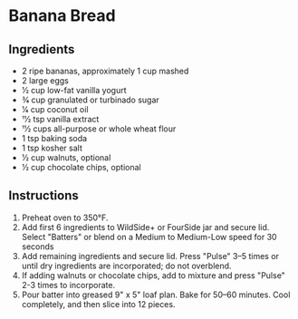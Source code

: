 Banana Bread
=============

Ingredients
-----------
* 2	   ripe bananas, approximately 1 cup mashed
* 2	  large  eggs
* 1⁄2	  cup  low-fat vanilla yogurt
* 3⁄4	  cup  granulated or turbinado sugar
* 1⁄4	  cup  coconut oil
* 11⁄2	  tsp  vanilla extract
* 11⁄2	  cups  all-purpose or whole wheat flour
* 1	  tsp  baking soda
* 1	  tsp  kosher salt
* 1⁄2	  cup  walnuts, optional
* 1⁄2	  cup  chocolate chips, optional

Instructions
-------------
1. Preheat oven to 350°F.
2. Add first 6 ingredients to WildSide+ or FourSide jar and secure lid. Select "Batters" or blend on a Medium to Medium-Low speed for 30 seconds
3. Add remaining ingredients and secure lid. Press "Pulse" 3–5 times or until dry ingredients are incorporated; do not overblend.
4. If adding walnuts or chocolate chips, add to mixture and press "Pulse" 2-3 times to incorporate.
5. Pour batter into greased 9" x 5" loaf plan. Bake for 50–60 minutes. Cool completely, and then slice into 12 pieces.
